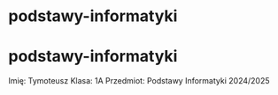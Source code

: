 # podstawy-informatyki
# podstawy-informatyki
Imię: Tymoteusz
Klasa: 1A
Przedmiot: Podstawy Informatyki 2024/2025
